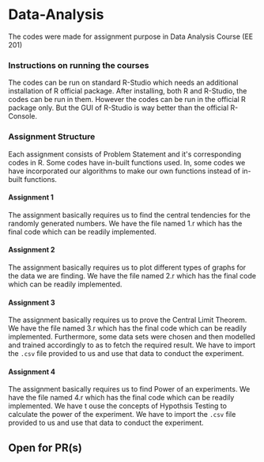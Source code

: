# Data-Analysis
The codes were made for assignment purpose in Data Analysis Course (EE 201)

### Instructions on running the courses
The codes can be run on standard R-Studio which needs an additional installation of R official package. After installing, both R and R-Studio, the codes can be run in them. However the codes can be run in the official R package only. But the GUI of R-Studio is way better than the official R-Console.

### Assignment Structure
Each assignment consists of Problem Statement and it's corresponding codes in R. Some codes have in-built functions used. In, some codes we have incorporated our algorithms to make our own functions instead of in-built functions.

#### Assignment 1
The assignment basically requires us to find the central tendencies for the randomly generated numbers. We have the file named 1.r which has the final code which can be readily implemented. 

#### Assignment 2
The assignment basically requires us to plot different types of graphs for the data we are finding. We have the file named 2.r which has the final code which can be readily implemented.

#### Assignment 3
The assignment basically requires us to prove the Central Limit Theorem. We have the file named 3.r which has the final code which can be readily implemented. Furthermore, some data sets were chosen and then modelled and trained accordingly to as to fetch the required result. We have to import the ```.csv``` file provided to us and use that data to conduct the experiment.

#### Assignment 4
The assignment basically requires us to find Power of an experiments. We have the file named 4.r which has the final code which can be readily implemented. We have t ouse the concepts of Hypothsis Testing to calculate the power of the experiment. We have to import the ```.csv``` file provided to us and use that data to conduct the experiment.

## Open for PR(s)
